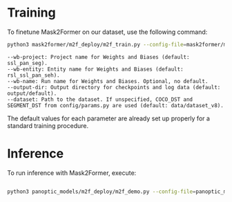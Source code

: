 # Training 
To finetune Mask2Former on our dataset, use the following command:

```bash
python3 mask2former/m2f_deploy/m2f_train.py --config-file=mask2former/models/mask2former_proj_heads/swin_t/maskformer2_swin_tiny_bs16_50ep.yaml --wb-project=ssl_pan_seg --wb-entity=rsl_ssl_pan_seh --wb-name=<optional_run_name> --mae-pretrain=<path_to_pretrained_model> --output-dir=output/default --dataset=data/dataset_v8 --caterpillar=<path_to_caterpillar_dataset>
```
    --wb-project: Project name for Weights and Biases (default: ssl_pan_seg).
    --wb-entity: Entity name for Weights and Biases (default: rsl_ssl_pan_seh).
    --wb-name: Run name for Weights and Biases. Optional, no default.
    --output-dir: Output directory for checkpoints and log data (default: output/default).
    --dataset: Path to the dataset. If unspecified, COCO_DST and SEGMENT_DST from config/params.py are used (default: data/dataset_v8).

The default values for each parameter are already set up properly for a standard training procedure.

# Inference

To run inference with Mask2Former, execute:
```bash

python3 panoptic_models/m2f_deploy/m2f_demo.py --config-file=panoptic_models/models/mask2former_proj_heads/swin_t/maskformer2_swin_tiny_bs16_50ep.yaml --input_folder=<path_to_folder_with_images> --output=<output_folder_path>
```
